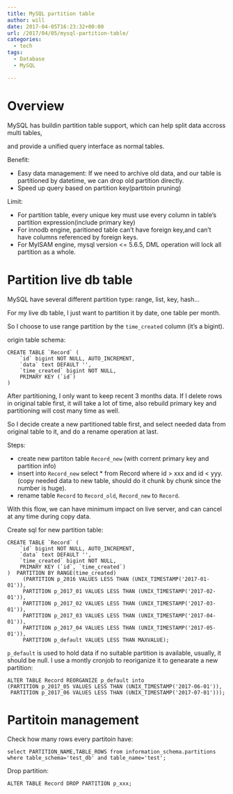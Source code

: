 ```yaml
---
title: MySQL partition table
author: will
date: 2017-04-05T16:23:32+00:00
url: /2017/04/05/mysql-partition-table/
categories:
  - tech
tags:
  - Database
  - MySQL

---
```

# Overview

MySQL has buildin partition table support, which can help split data accross multi tables,
  
and provide a unified query interface as normal tables.

Benefit:

  * Easy data management: If we need to archive old data, and our table is partitioned by datetime, we can drop old partition directly.
  * Speed up query based on partition key(partitoin pruning)

Limit:

  * For partition table, every unique key must use every column in table&#8217;s partition expression(include primary key)
  * For innodb engine, paritioned table can&#8217;t have foreign key,and can&#8217;t have columns referenced by foreign keys.
  * For MyISAM engine, mysql version <= 5.6.5, DML operation will lock all partition as a whole.

<!--more-->

# Partition live db table

MySQL have several different partition type: range, list, key, hash&#8230;

For my live db table, I just want to partition it by date, one table per month.

So I choose to use range partition by the `time_created` column (it&#8217;s a bigint).

origin table schema:

    CREATE TABLE `Record` (
        `id` bigint NOT NULL, AUTO_INCREMENT,
        `data` text DEFAULT '',
        `time_created` bigint NOT NULL,
        PRIMARY KEY (`id`)
    )
    

After partitioning, I only want to keep recent 3 months data. If I delete rows in original table first, it will take a lot of time, also rebuild primary key and partitioning will cost many time as well.

So I decide create a new partitioned table first, and select needed data from original table to it, and do a rename operation at last.

Steps:

  * create new partiton table `Record_new` (with corrent primary key and partition info)
  * insert into `Record_new` select * from Record where id > xxx and id < yyy. (copy needed data to new table, should do it chunk by chunk since the number is huge).
  * rename table `Record` to `Record_old`, `Record_new` to `Record`.

With this flow, we can have minimum impact on live server, and can cancel at any time during copy data.

Create sql for new partition table:

    CREATE TABLE `Record` (
        `id` bigint NOT NULL, AUTO_INCREMENT,
        `data` text DEFAULT '',
        `time_created` bigint NOT NULL,
        PRIMARY KEY (`id`, `time_created`)
    )  PARTITION BY RANGE(time_created)
         (PARTITION p_2016 VALUES LESS THAN (UNIX_TIMESTAMP('2017-01-01')),
         PARTITION p_2017_01 VALUES LESS THAN (UNIX_TIMESTAMP('2017-02-01')),
         PARTITION p_2017_02 VALUES LESS THAN (UNIX_TIMESTAMP('2017-03-01')),
         PARTITION p_2017_03 VALUES LESS THAN (UNIX_TIMESTAMP('2017-04-01')),
         PARTITION p_2017_04 VALUES LESS THAN (UNIX_TIMESTAMP('2017-05-01')),
         PARTITION p_default VALUES LESS THAN MAXVALUE);
    

`p_default` is used to hold data if no suitable partition is available, usually, it should be null. I use a montly cronjob to reoriganize it to genearate a new partition:

    ALTER TABLE Record REORGANIZE p_default into 
    (PARTITION p_2017_05 VALUES LESS THAN (UNIX_TIMESTAMP('2017-06-01')),
     PARTITION p_2017_06 VALUES LESS THAN (UNIX_TIMESTAMP('2017-07-01')));
    

# Partitoin management

Check how many rows every partitoin have:

    select PARTITION_NAME,TABLE_ROWS from information_schema.partitions where table_schema='test_db' and table_name='test';
    

Drop partition:

    ALTER TABLE Record DROP PARTITION p_xxx;

